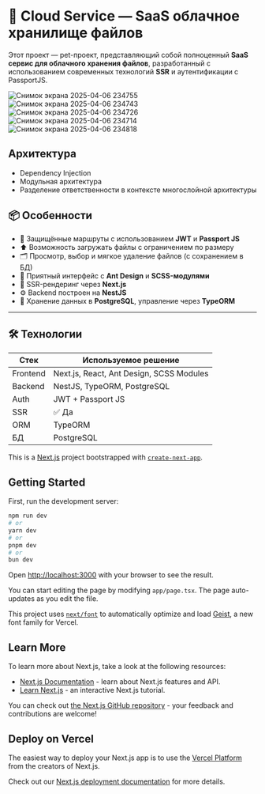 # 🧠 Cloud Service — SaaS облачное хранилище файлов

Этот проект — pet-проект, представляющий собой полноценный **SaaS сервис для облачного хранения файлов**, разработанный с использованием современных технологий **SSR** и аутентификации c PassportJS.


![Снимок экрана 2025-04-06 234755](https://github.com/user-attachments/assets/5f842358-5b2e-46e8-8f9a-d5b0f3e7c0f0)
![Снимок экрана 2025-04-06 234743](https://github.com/user-attachments/assets/7bca32af-1bae-42a3-8bec-4e65c5fbc8ca)
![Снимок экрана 2025-04-06 234726](https://github.com/user-attachments/assets/86152911-ccc6-4fbc-bbfb-4bf93c303192)
![Снимок экрана 2025-04-06 234714](https://github.com/user-attachments/assets/9c34655b-e109-429b-b0c0-f0c2d0111099)
![Снимок экрана 2025-04-06 234818](https://github.com/user-attachments/assets/37991793-53e8-45a4-94cd-f552e64912c1)

##  Архитектура
 - Dependency Injection
 - Модульная архитектура
 - Разделение ответственности в контексте многослойной архитектуры

## 📦 Особенности

- 🔐 Защищённые маршруты с использованием **JWT** и **Passport JS**
- ⬆️ Возможность загружать файлы с ограничением по размеру
- 🗂 Просмотр, выбор и мягкое удаление файлов (с сохранением в БД)
- 🌈 Приятный интерфейс с **Ant Design** и **SCSS-модулями**
- 🧠 SSR-рендеринг через **Next.js**
- ⚙️ Backend построен на **NestJS**
- 💾 Хранение данных в **PostgreSQL**, управление через **TypeORM**

---

## 🛠 Технологии

| Стек | Используемое решение |
|------|----------------------|
| Frontend | Next.js, React, Ant Design, SCSS Modules |
| Backend  | NestJS, TypeORM, PostgreSQL |
| Auth     | JWT + Passport JS |
| SSR      | ✅ Да |
| ORM      | TypeORM |
| БД       | PostgreSQL |




This is a [Next.js](https://nextjs.org) project bootstrapped with [`create-next-app`](https://nextjs.org/docs/app/api-reference/cli/create-next-app).

## Getting Started

First, run the development server:

```bash
npm run dev
# or
yarn dev
# or
pnpm dev
# or
bun dev
```

Open [http://localhost:3000](http://localhost:3000) with your browser to see the result.

You can start editing the page by modifying `app/page.tsx`. The page auto-updates as you edit the file.

This project uses [`next/font`](https://nextjs.org/docs/app/building-your-application/optimizing/fonts) to automatically optimize and load [Geist](https://vercel.com/font), a new font family for Vercel.

## Learn More

To learn more about Next.js, take a look at the following resources:

- [Next.js Documentation](https://nextjs.org/docs) - learn about Next.js features and API.
- [Learn Next.js](https://nextjs.org/learn) - an interactive Next.js tutorial.

You can check out [the Next.js GitHub repository](https://github.com/vercel/next.js) - your feedback and contributions are welcome!

## Deploy on Vercel

The easiest way to deploy your Next.js app is to use the [Vercel Platform](https://vercel.com/new?utm_medium=default-template&filter=next.js&utm_source=create-next-app&utm_campaign=create-next-app-readme) from the creators of Next.js.

Check out our [Next.js deployment documentation](https://nextjs.org/docs/app/building-your-application/deploying) for more details.
